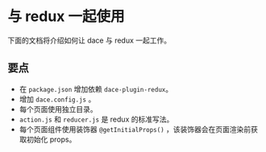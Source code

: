 # 与 redux 一起使用

下面的文档将介绍如何让 dace 与 redux 一起工作。

## 要点
- 在 `package.json` 增加依赖 `dace-plugin-redux`。
- 增加 `dace.config.js` 。
- 每个页面使用独立目录。
- `action.js` 和 `reducer.js` 是 redux 的标准写法。
- 每个页面组件使用装饰器 `@getInitialProps()` ，该装饰器会在页面渲染前获取初始化 props。
